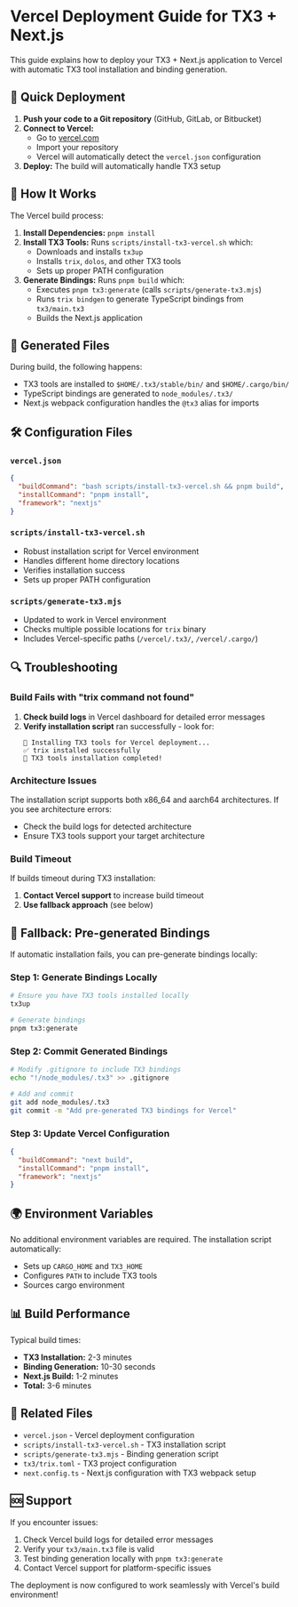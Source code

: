 # Vercel Deployment Guide for TX3 + Next.js

This guide explains how to deploy your TX3 + Next.js application to Vercel with automatic TX3 tool installation and binding generation.

## 🚀 Quick Deployment

1. **Push your code to a Git repository** (GitHub, GitLab, or Bitbucket)
2. **Connect to Vercel:**
   - Go to [vercel.com](https://vercel.com)
   - Import your repository
   - Vercel will automatically detect the `vercel.json` configuration
3. **Deploy:** The build will automatically handle TX3 setup

## 🔧 How It Works

The Vercel build process:

1. **Install Dependencies:** `pnpm install`
2. **Install TX3 Tools:** Runs `scripts/install-tx3-vercel.sh` which:
   - Downloads and installs `tx3up`
   - Installs `trix`, `dolos`, and other TX3 tools
   - Sets up proper PATH configuration
3. **Generate Bindings:** Runs `pnpm build` which:
   - Executes `pnpm tx3:generate` (calls `scripts/generate-tx3.mjs`)
   - Runs `trix bindgen` to generate TypeScript bindings from `tx3/main.tx3`
   - Builds the Next.js application

## 📁 Generated Files

During build, the following happens:
- TX3 tools are installed to `$HOME/.tx3/stable/bin/` and `$HOME/.cargo/bin/`
- TypeScript bindings are generated to `node_modules/.tx3/`
- Next.js webpack configuration handles the `@tx3` alias for imports

## 🛠️ Configuration Files

### `vercel.json`
```json
{
  "buildCommand": "bash scripts/install-tx3-vercel.sh && pnpm build",
  "installCommand": "pnpm install",
  "framework": "nextjs"
}
```

### `scripts/install-tx3-vercel.sh`
- Robust installation script for Vercel environment
- Handles different home directory locations
- Verifies installation success
- Sets up proper PATH configuration

### `scripts/generate-tx3.mjs`
- Updated to work in Vercel environment
- Checks multiple possible locations for `trix` binary
- Includes Vercel-specific paths (`/vercel/.tx3/`, `/vercel/.cargo/`)

## 🔍 Troubleshooting

### Build Fails with "trix command not found"

1. **Check build logs** in Vercel dashboard for detailed error messages
2. **Verify installation script** ran successfully - look for:
   ```
   🚀 Installing TX3 tools for Vercel deployment...
   ✅ trix installed successfully
   🎉 TX3 tools installation completed!
   ```

### Architecture Issues

The installation script supports both x86_64 and aarch64 architectures. If you see architecture errors:
- Check the build logs for detected architecture
- Ensure TX3 tools support your target architecture

### Build Timeout

If builds timeout during TX3 installation:
1. **Contact Vercel support** to increase build timeout
2. **Use fallback approach** (see below)

## 🔄 Fallback: Pre-generated Bindings

If automatic installation fails, you can pre-generate bindings locally:

### Step 1: Generate Bindings Locally
```bash
# Ensure you have TX3 tools installed locally
tx3up

# Generate bindings
pnpm tx3:generate
```

### Step 2: Commit Generated Bindings
```bash
# Modify .gitignore to include TX3 bindings
echo "!/node_modules/.tx3" >> .gitignore

# Add and commit
git add node_modules/.tx3
git commit -m "Add pre-generated TX3 bindings for Vercel"
```

### Step 3: Update Vercel Configuration
```json
{
  "buildCommand": "next build",
  "installCommand": "pnpm install",
  "framework": "nextjs"
}
```

## 🌍 Environment Variables

No additional environment variables are required. The installation script automatically:
- Sets up `CARGO_HOME` and `TX3_HOME`
- Configures `PATH` to include TX3 tools
- Sources cargo environment

## 📊 Build Performance

Typical build times:
- **TX3 Installation:** 2-3 minutes
- **Binding Generation:** 10-30 seconds
- **Next.js Build:** 1-2 minutes
- **Total:** 3-6 minutes

## 🔗 Related Files

- `vercel.json` - Vercel deployment configuration
- `scripts/install-tx3-vercel.sh` - TX3 installation script
- `scripts/generate-tx3.mjs` - Binding generation script
- `tx3/trix.toml` - TX3 project configuration
- `next.config.ts` - Next.js configuration with TX3 webpack setup

## 🆘 Support

If you encounter issues:
1. Check Vercel build logs for detailed error messages
2. Verify your `tx3/main.tx3` file is valid
3. Test binding generation locally with `pnpm tx3:generate`
4. Contact Vercel support for platform-specific issues

The deployment is now configured to work seamlessly with Vercel's build environment!
